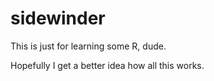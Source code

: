 # sidewinder

This is just for learning some R, dude.

Hopefully I get a better idea how all this works.
